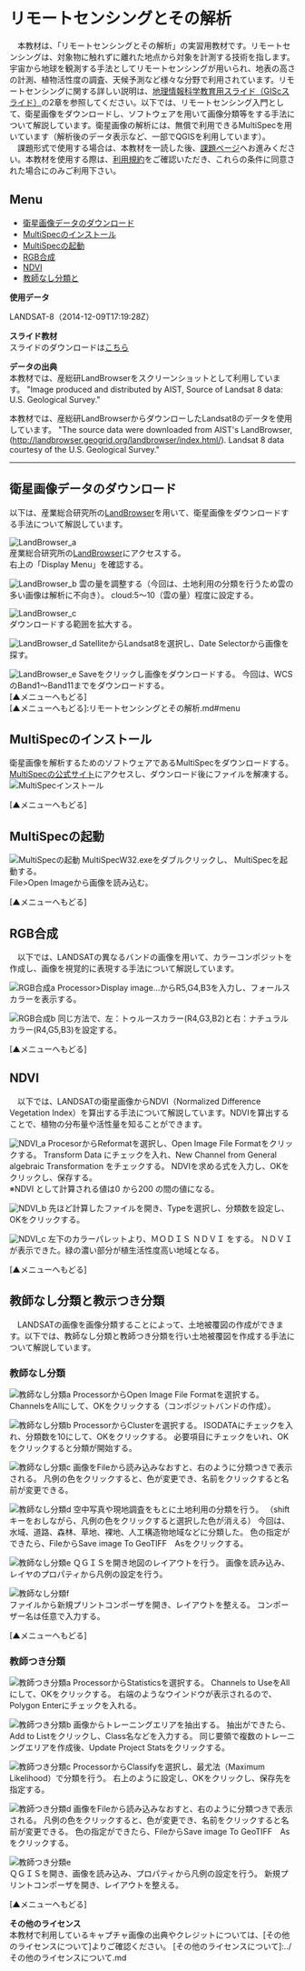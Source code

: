 # リモートセンシングとその解析
　本教材は、「リモートセンシングとその解析」の実習用教材です。リモートセンシングは、対象物に触れずに離れた地点から対象を計測する技術を指します。宇宙から地球を観測する手法としてリモートセンシングが用いられ、地表の高さの計測、植物活性度の調査、天候予測など様々な分野で利用されています。リモートセンシングに関する詳しい説明は、[地理情報科学教育用スライド（GIScスライド）]の2章を参照してください。以下では、リモートセンシング入門として、衛星画像をダウンロードし、ソフトウェアを用いて画像分類等をする手法について解説しています。衛星画像の解析には、無償で利用できるMultiSpecを用いています（解析後のデータ表示など、一部でQGISを利用しています）。  
　課題形式で使用する場合は、本教材を一読した後、[課題ページ](../課題/課題ページ/リモートセンシングとその解析.md)へお進みください。本教材を使用する際は、[利用規約]をご確認いただき、これらの条件に同意された場合にのみご利用下さい。


[地理情報科学教育用スライド（GIScスライド）]:http://curricula.csis.u-tokyo.ac.jp/slide/2.html
[利用規約]:../../../master/利用規約.md

**Menu**
------

- [衛星画像データのダウンロード](#衛星画像データのダウンロード)
- [MultiSpecのインストール](#MultiSpecのインストール)
- [MultiSpecの起動](#MultiSpecの起動)
- [RGB合成](#RGB合成)
- [NDVI](#NDVI)
- [教師なし分類と](#教師なし分類と教師つき分類)


**使用データ**

LANDSAT-8（2014-12-09T17:19:28Z）  

**スライド教材**  
スライドのダウンロードは[こちら](../../../../raw/master/GISオープン教材/06_リモートセンシングとその解析/リモートセンシングとその解析.pptx)

**データの出典**  
本教材では、産総研LandBrowserをスクリーンショットとして利用しています。
"Image produced and distributed by AIST,  Source of Landsat 8 data: U.S. Geological Survey."  

本教材では、産総研LandBrowserからダウンローしたLandsat8のデータを使用しています。
"The source data were downloaded from AIST's LandBrowser,
 (http://landbrowser.geogrid.org/landbrowser/index.html/). Landsat 8 data courtesy of the U.S. Geological Survey."

----------

## <a name="衛星画像データのダウンロード"></a>衛星画像データのダウンロード
以下は、産業総合研究所の[LandBrowser]を用いて、衛星画像をダウンロードする手法について解説しています。

![LandBrowser_a](pic/6pic_1.png)  
産業総合研究所の[LandBrowser]にアクセスする。  
右上の「Display Menu」を確認する。  

![LandBrowser_b](pic/6pic_2.png)
雲の量を調整する（今回は、土地利用の分類を行うため雲の多い画像は解析に不向き）。
cloud:5～10（雲の量）程度に設定する。

![LandBrowser_c](pic/6pic_3.png)  
ダウンロードする範囲を拡大する。

![LandBrowser_d](pic/6pic_4.png)
SatelliteからLandsat8を選択し、Date Selectorから画像を探す。

![LandBrowser_e](pic/6pic_5.png)
Saveをクリックし画像をダウンロードする。
今回は、WCSのBand1～Band11までをダウンロードする。  
[▲メニューへもどる]  
[▲メニューへもどる]:リモートセンシングとその解析.md#menu

## <a name = MultiSpecのインストール> MultiSpecのインストール
衛星画像を解析するためのソフトウェアであるMultiSpecをダウンロードする。  
[MultiSpecの公式サイト]にアクセスし、ダウンロード後にファイルを解凍する。  
![MultiSpecインストール](pic/6pic_6.png)

[▲メニューへもどる]  

## <a name = MultiSpecの起動>MultiSpecの起動
![MultiSpecの起動](pic/6pic_7.png)
MultiSpecW32.exeをダブルクリックし、 MultiSpecを起動する。  
File>Open Imageから画像を読み込む。

[▲メニューへもどる]  

## <a name = RGB合成> RGB合成
　以下では、LANDSATの異なるバンドの画像を用いて、カラーコンポジットを作成し、画像を視覚的に表現する手法について解説しています。

![RGB合成a](pic/6pic_8.png)
Processor>Display image…からR5,G4,B3を入力し、フォールスカラーを表示する。

![RGB合成b](pic/6pic_9.png)
同じ方法で、左：トゥルースカラー(R4,G3,B2)と右：ナチュラルカラー(R4,G5,B3)を設定する。

[▲メニューへもどる]  

## <a name = NDVI>NDVI
　以下では、LANDSATの衛星画像からNDVI（Normalized Difference Vegetation Index）を算出する手法について解説しています。NDVIを算出することで、植物の分布量や活性量を知ることができます。

![NDVI_a](pic/6pic_10.png)
ProcesorからReformatを選択し、Open Image File Formatをクリックする。
Transform Data にチェックを入れ、New Channel from General algebraic Transformation をチェックする。
NDVIを求める式を入力し、OKをクリックし、保存する。  
※NDVI として計算される値は0 から200 の間の値になる。

![NDVI_b](pic/6pic_11.png)
先ほど計算したファイルを開き、Typeを選択し、分類数を設定し、OKをクリックする。

![NDVI_c](pic/6pic_12.png)
左下のカラーパレットより、ＭＯＤＩＳ ＮＤＶＩ をする。
ＮＤＶＩが表示できた。緑の濃い部分が植生活性度高い地域となる。

[▲メニューへもどる]  

## <a name="教師なし分類と教師つき分類">教師なし分類と教示つき分類
　LANDSATの画像を画像分類することによって、土地被覆図の作成ができます。以下では、教師なし分類と教師つき分類を行い土地被覆図を作成する手法について解説しています。

### 教師なし分類
![教師なし分類a](pic/6pic_13.png)
ProcessorからOpen Image File Formatを選択する。
ChannelsをAllにして、OKをクリックする（コンポジットバンドの作成）。

![教師なし分類b](pic/6pic_14.png)
ProcessorからClusterを選択する。
ISODATAにチェックを入れ、分類数を10にして、OKをクリックする。
必要項目にチェックをいれ、OKをクリックすると分類が開始する。

![教師なし分類c](pic/6pic_15.png)
画像をFileから読み込みなおすと、右のように分類つきで表示される。
凡例の色をクリックすると、色が変更でき、名前をクリックすると名前が変更できる。

![教師なし分類d](pic/6pic_16.png)
空中写真や現地調査をもとに土地利用の分類を行う。
（shiftキーをおしながら、凡例の色をクリックすると選択した色が消える）
今回は、水域、道路、森林、草地、裸地、人工構造物地域などに分類した。
色の指定ができたら、FileからSave image To GeoTIFF　Asをクリックする。

![教師なし分類e](pic/6pic_17.png)
ＱＧＩＳを開き地図のレイアウトを行う。
画像を読み込み、レイヤのプロパティから凡例の設定を行う。

![教師なし分類f](pic/6pic_18.png)  
ファイルから新規プリントコンポーザを開き、レイアウトを整える。
コンポーザー名は任意で入力する。

[▲メニューへもどる]  

### 教師つき分類
![教師つき分類a](pic/6pic_19.png)
ProcessorからStatisticsを選択する。
Channels to UseをAllにして、OKをクリックする。
右端のようなウインドウが表示されるので、Polygon Enterにチェックを入れる。

![教師つき分類b](pic/6pic_20.png)
画像からトレーニングエリアを抽出する。
抽出ができたら、Add to Listをクリックし、Class名などを入力する。
同じ要領で複数のトレーニングエリアを作成後、Update Project Statsをクリックする。

![教師つき分類c](pic/6pic_21.png)
ProcessorからClassifyを選択し、最尤法（Maximum Likelihood）で分類を行う。
右上のように設定し、OKをクリックし、保存先を指定する。

![教師つき分類d](pic/6pic_22.png)
画像をFileから読み込みなおすと、右のように分類つきで表示される。
凡例の色をクリックすると、色が変更でき、名前をクリックすると名前が変更できる。
色の指定ができたら、FileからSave image To GeoTIFF　Asをクリックする。

![教師つき分類e](pic/6pic_23.png)  
ＱＧＩＳを開き、画像を読み込み、プロパティから凡例の設定を行う。
新規プリントコンポーザを開き、レイアウトを整える。

[▲メニューへもどる]  

**その他のライセンス**  
本教材で利用しているキャプチャ画像の出典やクレジットについては、[その他のライセンスについて]よりご確認ください。
[その他のライセンスについて]:../その他のライセンスについて.md

[MultiSpecの公式サイト]:<https://engineering.purdue.edu/~biehl/MultiSpec/>
[LandBrowser]:<http://landbrowser.geogrid.org/landbrowser/>
